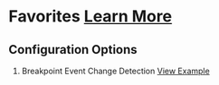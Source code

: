 # Favorites  [Learn More](#)

## Configuration Options

1. Breakpoint Event Change Detection [View Example](../components/breakpoints/example-change-detection)
